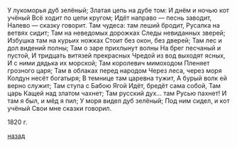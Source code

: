 У лукоморья дуб зелёный; Златая цепь на дубе том: И днём и ночью кот учёный Всё ходит по цепи кругом; Идёт направо — песнь заводит, Налево — сказку говорит. Там чудеса: там леший бродит, Русалка на ветвях сидит; Там на неведомых дорожках Следы невиданных зверей; Избушка там на курьих ножках Стоит без окон, без дверей; Там лес и дол видений полны; Там о заре прихлынут волны На брег песчаный и пустой, И тридцать витязей прекрасных Чредой из вод выходят ясных, И с ними дядька их морской; Там королевич мимоходом Пленяет грозного царя; Там в облаках перед народом Через леса, через моря Колдун несёт богатыря; В темнице там царевна тужит, А бурый волк ей верно служит; Там ступа с Бабою Ягой Идёт, бредёт сама собой, Там царь Кащей над златом чахнет; Там русский дух… там Русью пахнет! И там я был, и мёд я пил; У моря видел дуб зелёный; Под ним сидел, и кот учёный Свои мне сказки говорил.

1820 г.

[назад](./../index.md)
